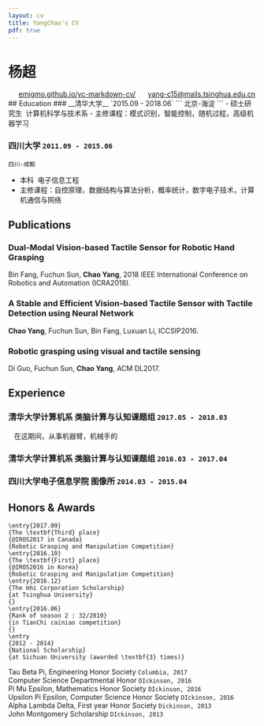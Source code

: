 ```yaml
---
layout: cv
title: YangChao's CV
pdf: true
---
```

# __杨超__

<div id="webaddress">
<i class="fi-home" style="margin-left:1em"></i>
<a href="https://emigmo.github.io/yc-markdown-cv/" style="margin-left:0.5em">emigmo.github.io/yc-markdown-cv/</a>
<i class="fi-mail" style="margin-left:1em"></i>
<a href="yang-c15@mails.tsinghua.edu.cn" style="margin-left:0.5em">yang-c15@mails.tsinghua.edu.cn</a>
</div>
## Education
### __清华大学__ `2015.09 - 2018.06`
```
北京-海淀
```
- 硕士研究生  计算机科学与技术系
- 主修课程：模式识别，智能控制，随机过程，高级机器学习

### __四川大学__ `2011.09 - 2015.06`
```
四川-成都
```
- 本科  电子信息工程
- 主修课程：自控原理，数据结构与算法分析，概率统计，数字电子技术，计算机通信与网络

## Publications

### __Dual-Modal Vision-based Tactile Sensor for Robotic Hand Grasping__
Bin Fang, Fuchun Sun, __Chao Yang__, 2018 IEEE International Conference on Robotics and Automation (ICRA2018).

### __A Stable and Efficient Vision-based Tactile Sensor with Tactile Detection using Neural Network__
__Chao Yang__, Fuchun Sun, Bin Fang, Luxuan Li, ICCSIP2016.

### __Robotic grasping using visual and tactile sensing__
Di Guo, Fuchun Sun, __Chao Yang__, ACM DL2017.

## Experience

### 清华大学计算机系 类脑计算与认知课题组 `2017.05 - 2018.03`
    在这期间，从事机器臂，机械手的
### 清华大学计算机系 类脑计算与认知课题组 `2016.03 - 2017.04`

### 四川大学电子信息学院 图像所 `2014.03 - 2015.04`

## Honors & Awards
    \entry{2017.09}
    {The \textbf{Third} place}
    {@IROS2017 in Canada}
    {Robotic Grasping and Manipulation Competition}
    \entry{2016.10}
    {The \textbf{First} place}
    {@IROS2016 in Korea}
    {Robotic Grasping and Manipulation Competition}
    \entry{2016.12}
    {The mhi Corporation Scholarship}
    {at Tsinghua University}
    {}
    \entry{2016.06}
    {Rank of season 2 : 32/2810}
    {in TianChi cainiao competition}
    {}
    \entry
    {2012 - 2014}
    {National Scholarship}
    {at Sichuan University (awarded \textbf{3} times)}


Tau Beta Pi, Engineering Honor Society `Columbia, 2017` <br>
Computer Science Departmental Honor `DIckinson, 2016` <br>
Pi Mu Epsilon, Mathematics Honor Society `DIckinson, 2016` <br>
Upsilon Pi Epsilon, Computer Science Honor Society  `DIckinson, 2016` <br>
Alpha Lambda Delta, First year Honor Society `Dickinson, 2013`<br>
John Montgomery Scholarship `DIckinson, 2013` <br>
